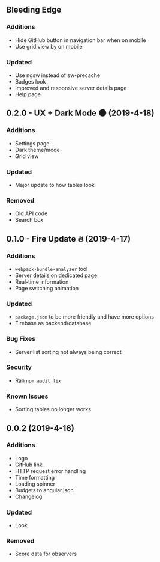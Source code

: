 ## Bleeding Edge

### Additions
- Hide GitHub button in navigation bar when on mobile
- Use grid view by on mobile

### Updated
- Use ngsw instead of sw-precache
- Badges look
- Improved and responsive server details page
- Help page

## 0.2.0 - UX + Dark Mode 🌑 (2019-4-18)

### Additions
- Settings page
- Dark theme/mode
- Grid view

### Updated
- Major update to how tables look

### Removed
- Old API code
- Search box

## 0.1.0 - Fire Update 🔥 (2019-4-17)

### Additions
- `webpack-bundle-analyzer` tool
- Server details on dedicated page
- Real-time information
- Page switching animation

### Updated
- `package.json` to be more friendly and have more options
- Firebase as backend/database

### Bug Fixes
- Server list sorting not always being correct

### Security
- Ran `npm audit fix`

### Known Issues
- Sorting tables no longer works

## 0.0.2 (2019-4-16)

### Additions
- Logo
- GitHub link
- HTTP request error handling
- Time formatting
- Loading spinner
- Budgets to angular.json
- Changelog

### Updated
- Look

### Removed
- Score data for observers
